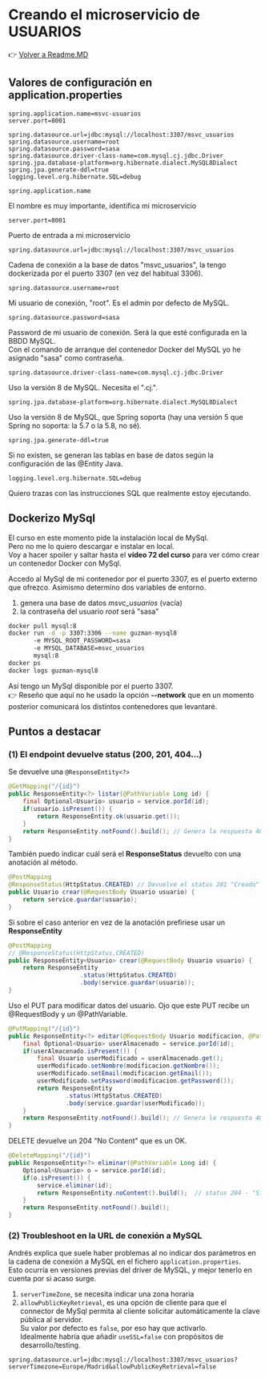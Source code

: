 # Creando el microservicio de USUARIOS

👉 [Volver a Readme.MD](Readme.MD)

## Valores de configuración en application.properties

```properties
spring.application.name=msvc-usuarios
server.port=8001

spring.datasource.url=jdbc:mysql://localhost:3307/msvc_usuarios
spring.datasource.username=root
spring.datasource.password=sasa
spring.datasource.driver-class-name=com.mysql.cj.jdbc.Driver
spring.jpa.database-platform=org.hibernate.dialect.MySQL8Dialect
spring.jpa.generate-ddl=true
logging.level.org.hibernate.SQL=debug
```
`spring.application.name`

El nombre es muy importante, identifica mi microservicio

`server.port=8001`

Puerto de entrada a mi microservicio

`spring.datasource.url=jdbc:mysql://localhost:3307/msvc_usuarios`

Cadena de conexión a la base de datos "msvc_usuarios", la tengo dockerizada por el puerto 3307 (en vez del habitual 3306).

`spring.datasource.username=root`

Mi usuario de conexión, "root". Es el admin por defecto de MySQL.

`spring.datasource.password=sasa`

Password de mi usuario de conexión. Será la que esté configurada en la BBDD MySQL. <br>
Con el comando de arranque del contenedor Docker del MySQL yo he asignado "sasa" como contraseña.

`spring.datasource.driver-class-name=com.mysql.cj.jdbc.Driver`

Uso la versión 8 de MySQL. Necesita el ".cj.". 

`spring.jpa.database-platform=org.hibernate.dialect.MySQL8Dialect`

Uso la versión 8 de MySQL, que Spring soporta (hay una versión 5 que Spring no soporta: la 5.7 o la 5.8, no sé).

`spring.jpa.generate-ddl=true`

Si no existen, se generan las tablas en base de datos según la configuración de las @Entity Java.

`logging.level.org.hibernate.SQL=debug`

Quiero trazas con las instrucciones SQL que realmente estoy ejecutando. 


## Dockerizo  MySql

El curso en este momento pide la instalación local de MySql. <br>
Pero no me lo quiero descargar e instalar en local. <br>
Voy a hacer spoiler y saltar hasta el **vídeo 72 del curso** para ver cómo crear un contenedor Docker con MySql. 

Accedo al MySql de mi contenedor por el puerto 3307, es el puerto externo que ofrezco.
Asimismo determino dos variables de entorno.
1. genera una base de datos *msvc_usuarios* (vacía)
2. la contraseña del usuario *root* será "sasa"
```bash
docker pull mysql:8
docker run -d -p 3307:3306 --name guzman-mysql8 
       -e MYSQL_ROOT_PASSWORD=sasa
       -e MYSQL_DATABASE=msvc_usuarios
       mysql:8
docker ps
docker logs guzman-mysql8
```

Así tengo un MySql disponible por el puerto 3307. <br>
👉  Reseño que aquí no he usado la opción **--network** que en un momento posterior comunicará los distintos contenedores que levantaré.

## Puntos a destacar 

### (1) El endpoint devuelve status (200, 201, 404...)

Se devuelve una `@ResponseEntity<?>` 

```java
@GetMapping("/{id}")
public ResponseEntity<?> listar(@PathVariable Long id) {
    final Optional<Usuario> usuario = service.porId(id);
    if(usuario.isPresent()) {
        return ResponseEntity.ok(usuario.get());
    }
    return ResponseEntity.notFound().build(); // Genera la respuesta 404
}
```
También puedo indicar cuál será el **ResponseStatus** devuelto con una anotación al método. 

```java
@PostMapping
@ResponseStatus(HttpStatus.CREATED) // Devuelve el status 201 "Creado"
public Usuario crear(@RequestBody Usuario usuario) {
    return service.guardar(usuario);
}
```
Si sobre el caso anterior en vez de la anotación prefiriese usar un **ResponseEntity**

```java
@PostMapping
// @ResponseStatus(HttpStatus.CREATED) 
public ResponseEntity<Usuario> crear(@RequestBody Usuario usuario) {
	return ResponseEntity
                    .status(HttpStatus.CREATED)
                    .body(service.guardar(usuario));
}
```
Uso el PUT para modificar datos del usuario.
Ojo que este PUT recibe un @RequestBody y un @PathVariable. 

```java 
@PutMapping("/{id}")
public ResponseEntity<?> editar(@RequestBody Usuario modificacion, @PathVariable Long id) {
    final Optional<Usuario> userAlmacenado = service.porId(id);
    if(userAlmacenado.isPresent()) {
        final Usuario userModificado = userAlmacenado.get();
        userModificado.setNombre(modificacion.getNombre());
        userModificado.setEmail(modificacion.getEmail());
        userModificado.setPassword(modificacion.getPassword());
        return ResponseEntity
                .status(HttpStatus.CREATED)
                .body(service.guardar(userModificado));
    }
    return ResponseEntity.notFound().build(); // Genera la respuesta 404
}
```
DELETE devuelve un 204 "No Content" que es un OK. 

```java
@DeleteMapping("/{id}")
public ResponseEntity<?> eliminar(@PathVariable Long id) {
    Optional<Usuario> o = service.porId(id);
    if(o.isPresent()) {
        service.eliminar(id);
        return ResponseEntity.noContent().build();  // status 204 - "Sin contenido"
    }
    return ResponseEntity.notFound().build();
}
```
### (2) Troubleshoot en la URL de conexión a MySQL

Andrés explica que suele haber problemas al no indicar dos parámetros en la cadena de conexión a MySQL en el fichero `application.properties`. <br>
Esto ocurría en versiones previas del driver de MySQL, y mejor tenerlo en cuenta por si acaso surge.

1. `serverTimeZone`, se necesita indicar una zona horaria
2. `allowPublicKeyRetrieval`, es una opción de cliente para que el connector de MySql permita al cliente solicitar automáticamente la clave pública al servidor. <br> 
Su valor por defecto es `false`, por eso hay que activarlo. <br> 
Idealmente habría que añadir `useSSL=false` con propósitos de desarrollo/testing.

```properties
spring.datasource.url=jdbc:mysql://localhost:3307/msvc_usuarios?serverTimezone=Europe/Madrid&allowPublicKeyRetrieval=false
```

